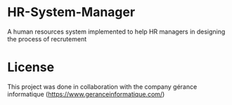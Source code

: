 # HR-System-Manager
A human resources system implemented to help HR managers in designing the process of recrutement 
# License 
This project was done in collaboration with the company gérance informatique (https://www.geranceinformatique.com/)
